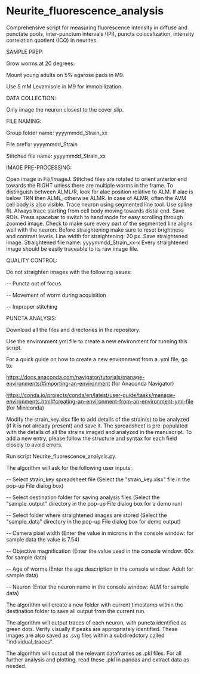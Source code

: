 # Neurite_fluorescence_analysis
Comprehensive script for measuring fluorescence intensity in diffuse and punctate pools, inter-punctum intervals (IPI), puncta colocalization, intensity correlation quotient (ICQ) in neurites.


SAMPLE PREP:

Grow worms at 20 degrees. 

Mount young adults on 5% agarose pads in M9.

Use 5 mM Levamisole in M9 for immobilization.


DATA COLLECTION: 

Only image the neuron closest to the cover slip. 


FILE NAMING:

Group folder name: yyyymmdd_Strain_xx

File prefix: yyyymmdd_Strain

Stitched file name: yyyymmdd_Strain_xx


IMAGE PRE-PROCESSING: 

Open image in Fiji/ImageJ. Stitched files are rotated to orient anterior end towards the RIGHT unless there are multiple worms in the frame. To distinguish between ALML/R, look for alae position relative to ALM. If alae is below TRN then ALML, otherwise ALMR. In case of ALMR, often the AVM cell body is also visible. Trace neuron using segmented line tool. Use spline fit. Always trace starting from cell body moving towards distal end. Save ROIs. Press spacebar to switch to hand mode for easy scrolling through zoomed image. Check to make sure every part of the segmented line aligns well with the neuron. Before straightening make sure to reset brightness and contrast levels. Line width for straightening: 20 px. Save straightened image. Straightened file name: yyyymmdd_Strain_xx-x Every straightened image should be easily traceable to its raw image file.


QUALITY CONTROL: 

Do not straighten images with the following issues:

-- Puncta out of focus

-- Movement of worm during acquisition

-- Improper stitching


PUNCTA ANALYSIS: 

Download all the files and directories in the repository.

Use the environment.yml file to create a new environment for running this script. 

  For a quick guide on how to create a new environment from a .yml file, go to:

  https://docs.anaconda.com/navigator/tutorials/manage-environments/#importing-an-environment (for Anaconda Navigator)

  https://conda.io/projects/conda/en/latest/user-guide/tasks/manage-environments.html#creating-an-environment-from-an-environment-yml-file (for Miniconda)

Modify the strain_key.xlsx file to add details of the strain(s) to be analyzed (if it is not already present) and save it. The spreadsheet is pre-populated with the details of all the strains imaged and analyzed in the manuscript. To add a new entry, please follow the structure and syntax for each field closely to avoid errors. 

Run script Neurite_fluorescence_analysis.py.

The algorithm will ask for the following user inputs:

-- Select strain_key spreadsheet file (Select the "strain_key.xlsx" file in the pop-up File dialog box)

-- Select destination folder for saving analysis files (Select the "sample_output" directory in the pop-up File dialog box for a demo run)

-- Select folder where straightened images are stored (Select the "sample_data" directory in the pop-up File dialog box for demo output)

-- Camera pixel width (Enter the value in microns in the console window: for sample data the value is 7.54)

-- Objective magnification (Enter the value used in the console window: 60x for sample data)

-- Age of worms (Enter the age description in the console window: Adult for sample data)

-- Neuron (Enter the neuron name in the console window: ALM for sample data)

The algorithm will create a new folder with current timestamp within the destination folder to save all output from the current run.

The algorithm will output traces of each neuron, with puncta identified as green dots. Verify visually if peaks are appropriately identified. These images are also saved as .svg files within a subdiredctory called "individual_traces".

The algorithm will output all the relevant dataframes as .pkl files. For all further analysis and plotting, read these .pkl in pandas and extract data as needed.
